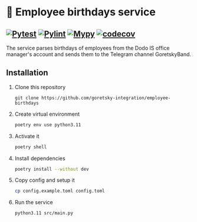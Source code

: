 # 🎂 Employee birthdays service

[![Pytest](https://github.com/goretsky-integration/employee-birthdays/actions/workflows/pytest.yml/badge.svg)](https://github.com/goretsky-integration/employee-birthdays/actions/workflows/pytest.yml)
[![Pylint](https://github.com/goretsky-integration/employee-birthdays/actions/workflows/pylint.yml/badge.svg)](https://github.com/goretsky-integration/employee-birthdays/actions/workflows/pylint.yml)
[![Mypy](https://github.com/goretsky-integration/employee-birthdays/actions/workflows/mypy.yml/badge.svg)](https://github.com/goretsky-integration/employee-birthdays/actions/workflows/mypy.yml)
[![codecov](https://codecov.io/gh/goretsky-integration/employee-birthdays/branch/main/graph/badge.svg?token=0APNzcEF88)](https://codecov.io/gh/goretsky-integration/employee-birthdays)
---

The service parses birthdays of employees from the Dodo IS office manager's account and sends them to the Telegram
channel GoretskyBand.

## Installation

1. Clone this repository
    ```git
    git clone https://github.com/goretsky-integration/employee-birthdays
    ```

2. Create virtual environment
    ```bash
    poetry env use python3.11
    ```

3. Activate it
    ```bash
    poetry shell
    ```

4. Install dependencies
    ```bash
    poetry install --without dev
    ```

5. Copy config and setup it
    ```bash
    cp config.example.toml config.toml
    ```

6. Run the service
    ```bash
    python3.11 src/main.py
    ```
